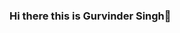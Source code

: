 ### Hi there this is Gurvinder Singh👋

<!--
**Gurvinder-Singh-Virk/Gurvinder-Singh-Virk** is a ✨ _special_ ✨ repository because its `README.md` (this file) appears on your GitHub profile.

Here are some ideas to get you started:

- 🔭 I have worked as marketing analyst 
- 🌱 I’m currently learning Machine Learning
- 👯 I’m looking to collaborate on any projects on Machine Learning or Python
- 🤔 I’m looking for help with Projects and building profile
- 💬 Ask me about Data Visualisation
- 📫 How to reach me: linkedin id @ -https://www.linkedin.com/in/virk-gurvinder-singh/
- 😄 Pronouns: Gur-vin-der Singh
- ⚡ Fun fact: I like to eat but not to cook!
-->
